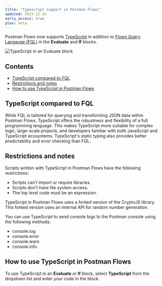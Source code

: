 ```yaml
---
title: "Typescript support in Postman Flows"
updated: 2023-12-15
early_access: true
plan: beta
---
```


Postman Flows now supports [TypeScript](https://www.typescriptlang.org/) in addition to [Flows Query Langauge (FQL)](/docs/postman-flows/flows-query-language/introduction-to-fql/) in the **Evaluate** and **If** blocks.

<img src="https://assets.postman.com/postman-docs/v10/flows-typescript-v10-20.jpg" alt="TypeScript in an Evaluate block"/>

## Contents

* [TypeScript compared to FQL](#typescript-compared-to-fql)
* [Restrictions and notes](#restrictions-and-notes)
* [How to use TypeScript in Postman Flows](#how-to-use-typescript-in-postman-flows)

## TypeScript compared to FQL

While FQL is tailored for querying and transforming JSON data within Postman Flows, TypeScript offers the robustness and flexibility of a full programming language. This makes TypeScript more suitable for complex logic, large-scale projects, and developers familiar with both JavaScript and TypeScript ecosystems. TypeScript's static typing also provides better predictability and error checking than FQL.

## Restrictions and notes

Scripts written with TypeScript in Postman Flows have the following restrictions:

* Scripts can't import or require libraries.
* Scripts don't have file system access.
* The top level code must be an expression.

TypeScript in Postman Flows uses a forked version of the CryptoJS library. This forked version uses an internal API for random number generation.

You can use TypeScript to send console logs to the Postman console using the following methods:

* console.log
* console.error
* console.warn
* console.info

## How to use TypeScript in Postman Flows

To use TypeScript in an **Evaluate** or **If** block, select **TypeScript** from the dropdown list and enter your code in the block.
